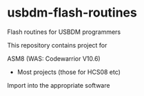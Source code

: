 # usbdm-flash-routines
Flash routines for USBDM programmers

This repository contains project for

ASM8 (WAS: Codewarrior V10.6)
- Most projects (those for HCS08 etc)

Import into the appropriate software
